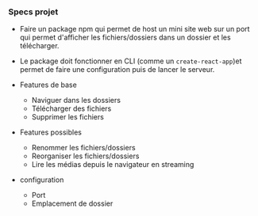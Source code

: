 ### Specs projet

- Faire un package npm qui permet de host un mini site web sur un port qui permet d'afficher les fichiers/dossiers dans un dossier et les télécharger.
- Le package doit fonctionner en CLI (comme un `create-react-app`)et permet de faire une configuration puis de lancer le serveur.

- Features de base
  - Naviguer dans les dossiers
  - Télécharger des fichiers
  - Supprimer les fichiers

- Features possibles
  - Renommer les fichiers/dossiers
  - Reorganiser les fichiers/dossiers
  - Lire les médias depuis le navigateur en streaming

- configuration
  - Port
  - Emplacement de dossier
